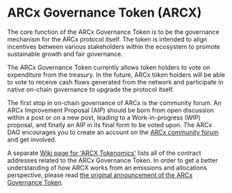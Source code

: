 # ARCx Governance Token \(ARCX\)

The core function of the ARCx Governance Token is to be the governance mechanism for the ARCx protocol itself. The token is intended to align incentives between various stakeholders within the ecosystem to promote sustainable growth and fair governance. 

The ARCx Governance Token currently allows token holders to vote on expenditure from the treasury. In the future, ARCx token holders will be able to vote to receive cash flows generated from the network and participate in native on-chain governance to upgrade the protocol itself.

The first stop in on-chain governance of ARCx is the community forum. An ARCx Improvement Proposal \(AIP\) should be born from open discussion within a post or on a new post, leading to a Work-in-progress \(WIP\) proposal, and finally an AIP in its final form to be voted upon. The ARCx DAO encourages you to create an account on the [ARCx community forum](https://forum.arcx.money/%20) and get involved.

A separate [Wiki page for 'ARCX Tokenomics'](https://wiki.arcx.money/token-and-governance/arcx-tokenomics) lists all of the contract addresses related to the ARCx Governance Token. In order to get a better understanding of how ARCX works from an emissions and allocations perspective, please read [the original announcement of the ARCx Governance Token](https://arcx.substack.com/p/introducing-arcx).

